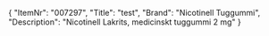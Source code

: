 {
  "ItemNr": "007297",
  "Title": "test",
  "Brand": "Nicotinell Tuggummi",
  "Description": "Nicotinell Lakrits, medicinskt tuggummi 2 mg"
}